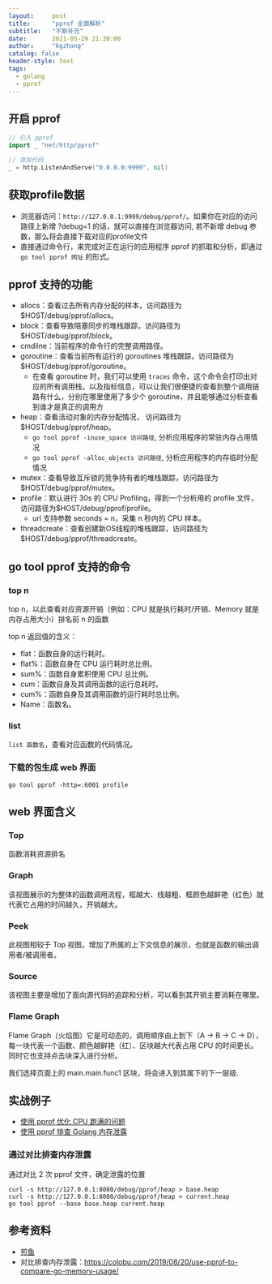 ```yaml
---
layout:     post
title:      "pprof 全面解析"
subtitle:   "不断补充"
date:       2021-05-29 21:30:00
author:     "kgzhang"
catalog: false
header-style: text
tags:
  - golang
  - pprof 
---
```


## 开启 pprof
```go
// 引入 pprof
import _ "net/http/pprof"

// 添加代码
_ = http.ListenAndServe("0.0.0.0:9999", nil)
```
## 获取profile数据
+ 浏览器访问：`http://127.0.0.1:9999/debug/pprof/`。如果你在对应的访问路径上新增 ?debug=1 的话，就可以直接在浏览器访问, 若不新增 debug 参数，那么将会直接下载对应的profile文件
+ 直接通过命令行，来完成对正在运行的应用程序 pprof 的抓取和分析，即通过 `go tool pprof 网址` 的形式。

## pprof 支持的功能
+ allocs：查看过去所有内存分配的样本，访问路径为$HOST/debug/pprof/allocs。
+ block：查看导致阻塞同步的堆栈跟踪，访问路径为$HOST/debug/pprof/block。
+ cmdline：当前程序的命令行的完整调用路径。
+ goroutine：查看当前所有运行的 goroutines 堆栈跟踪，访问路径为$HOST/debug/pprof/goroutine。
    + 在查看 goroutine 时，我们可以使用 `traces` 命令，这个命令会打印出对应的所有调用栈，以及指标信息，可以让我们很便捷的查看到整个调用链路有什么，分别在哪里使用了多少个 goroutine，并且能够通过分析查看到谁才是真正的调用方
+ heap：查看活动对象的内存分配情况， 访问路径为$HOST/debug/pprof/heap。
    + `go tool pprof -inuse_space 访问路径`, 分析应用程序的常驻内存占用情况
    + `go tool pprof -alloc_objects 访问路径`, 分析应用程序的内存临时分配情况
+ mutex：查看导致互斥锁的竞争持有者的堆栈跟踪，访问路径为$HOST/debug/pprof/mutex。
+ profile：默认进行 30s 的 CPU Profiling，得到一个分析用的 profile 文件，访问路径为$HOST/debug/pprof/profile。
    + url 支持参数 seconds = n，采集 n 秒内的 CPU 样本。 
+ threadcreate：查看创建新OS线程的堆栈跟踪，访问路径为$HOST/debug/pprof/threadcreate。

## go tool pprof 支持的命令

### top n
top n，以此查看对应资源开销（例如：CPU 就是执行耗时/开销、Memory 就是内存占用大小）排名前 n 的函数

top n 返回值的含义：
+ flat：函数自身的运行耗时。
+ flat%：函数自身在 CPU 运行耗时总比例。
+ sum%：函数自身累积使用 CPU 总比例。
+ cum：函数自身及其调用函数的运行总耗时。
+ cum%：函数自身及其调用函数的运行耗时总比例。
+ Name：函数名。

### list
`list 函数名`，查看对应函数的代码情况。

### 下载的包生成 web 界面
`go tool pprof -http=:6001 profile `

## web 界面含义
### Top
函数消耗资源排名

### Graph
该视图展示的为整体的函数调用流程，框越大、线越粗、框颜色越鲜艳（红色）就代表它占用的时间越久，开销越大。

### Peek
此视图相较于 Top 视图，增加了所属的上下文信息的展示，也就是函数的输出调用者/被调用者。

### Source
该视图主要是增加了面向源代码的追踪和分析，可以看到其开销主要消耗在哪里。

### Flame Graph
Flame Graph（火焰图）它是可动态的，调用顺序由上到下（A -> B -> C -> D），每一块代表一个函数、颜色越鲜艳（红）、区块越大代表占用 CPU 的时间更长。同时它也支持点击块深入进行分析。

我们选择页面上的 main.main.func1 区块，将会进入到其属下的下一层级.

## 实战例子
+ [使用 pprof 优化 CPU 跑满的问题](https://zhuanlan.zhihu.com/p/355200328)
+ [使用 pprof 排查 Golang 内存泄露](https://zhuanlan.zhihu.com/p/265080950)

### 通过对比排查内存泄露
通过对比 2 次 pprof 文件，确定泄露的位置
```shell
curl -s http://127.0.0.1:8080/debug/pprof/heap > base.heap
curl -s http://127.0.0.1:8080/debug/pprof/heap > current.heap
go tool pprof --base base.heap current.heap
```

## 参考资料
+ [煎鱼](https://mp.weixin.qq.com/s?__biz=MzUxMDI4MDc1NA==&mid=2247488702&idx=1&sn=b941ddb5473e8f6b85cd970e81225347&chksm=f90401e3ce7388f50f390eb4dfd887481a7866cb50011802d1916ec644c3ba5485ea0e423036&scene=21#wechat_redirect)
+ 对比排查内存泄露：https://colobu.com/2019/08/20/use-pprof-to-compare-go-memory-usage/